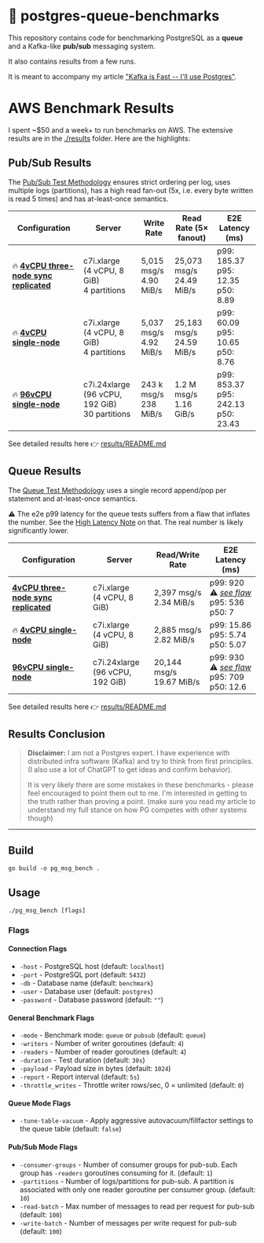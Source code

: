 # 🐘 postgres-queue-benchmarks

This repository contains code for benchmarking PostgreSQL as a **queue** and a Kafka-like **pub/sub** messaging system.

It also contains results from a few runs.

It is meant to accompany my article ["Kafka is Fast -- I'll use Postgres"](https://topicpartition.io/blog/postgres-pubsub-queue-benchmarks).

# AWS Benchmark Results

I spent ~$50 and a week+ to run benchmarks on AWS. The extensive results are in the [./results](./results) folder. Here are the highlights:


## Pub/Sub Results

The [Pub/Sub Test Methodology](./results/METHODOLOGY.md#pub-sub) ensures strict ordering per log, uses multiple logs (partitions), has a high read fan-out (5x, i.e. every byte written is read 5 times) and has at-least-once semantics.

| Configuration | Server | Write Rate | Read Rate (5× fanout) | E2E Latency (ms) |
|----------------|---------|-------------|------------------------|------------------|
| 🔥 **[4vCPU three-node sync replicated](./results/pubsub/4vcpu/three_node/4vcpu_replicated.md)** | c7i.xlarge<br>(4 vCPU, 8 GiB)<br>4 partitions | 5,015 msg/s <br>4.90 MiB/s | 25,073 msg/s <br>24.49 MiB/s | p99: 185.37 <br>p95: 12.35 <br>p50: 8.89 |
| 🔥 **[4vCPU single-node](./results/pubsub/4vcpu/single_node/4vcpu.md)** | c7i.xlarge<br>(4 vCPU, 8 GiB)<br>4 partitions | 5,037 msg/s <br>4.92 MiB/s | 25,183 msg/s <br>24.59 MiB/s | p99: 60.09 <br>p95: 10.65 <br>p50: 8.76 |
| 🔥 **[96vCPU single-node](./results/pubsub/96vcpu/single_node/96vcpu.md)** | c7i.24xlarge<br>(96 vCPU, 192 GiB)<br>30 partitions | 243 k msg/s <br>238 MiB/s | 1.2 M msg/s <br>1.16 GiB/s | p99: 853.37 <br>p95: 242.13 <br>p50: 23.43 |

See detailed results here 👉 [results/README.md](./results/README.md#pubsub-results)

## Queue Results

The [Queue Test Methodology](./results/METHODOLOGY.md#queues) uses a single record append/pop per statement and at-least-once semantics.

⚠️ The e2e p99 latency for the queue tests suffers from a flaw that inflates the number. See the [High Latency Note](./results/queue/IMPERFECTIONS.md#high-e2e-latency-note) on that.
The real number is likely significantly lower.

| Configuration | Server | Read/Write Rate | E2E Latency (ms)                                                                                            |
|----------------|---------|------------------|-------------------------------------------------------------------------------------------------------------|
| **[4vCPU three-node sync replicated](./results/queue/4vcpu/three_node/4vcpu_replicated.md)** | c7i.xlarge<br>(4 vCPU, 8 GiB) | 2,397 msg/s <br>2.34 MiB/s | p99: 920 ⚠️ [*see flaw*](./results/queue/IMPERFECTIONS.md#high-e2e-latency-note) <br>p95: 536 <br>p50: 7    |
| 🔥 **[4vCPU single-node](./results/queue/4vcpu/single_node/4vcpu.md)** | c7i.xlarge<br>(4 vCPU, 8 GiB) | 2,885 msg/s <br>2.82 MiB/s | p99: 15.86 <br>p95: 5.74 <br>p50: 5.07                                                                      |
| **[96vCPU single-node](./results/queue/96vcpu/single_node/96vcpu.md)** | c7i.24xlarge<br>(96 vCPU, 192 GiB) | 20,144 msg/s <br>19.67 MiB/s | p99: 930 ⚠️ [*see flaw*](./results/queue/IMPERFECTIONS.md#high-e2e-latency-note) <br>p95: 709 <br>p50: 12.6 |

See detailed results here 👉 [results/README.md](./results/README.md#queue-results)

## Results Conclusion

> **Disclaimer:** I am not a Postgres expert. I have experience with distributed infra software (Kafka) and try to think from first principles. (I also use a lot of ChatGPT to get ideas and confirm behavior).
>
> It is very likely there are some mistakes in these benchmarks - please feel encouraged to point them out to me. I'm interested in getting to the truth rather than proving a point. (make sure you read my article to understand my full stance on how PG competes with other systems though)



----

## Build
```
go build -o pg_msg_bench .
```

## Usage

```
./pg_msg_bench [flags]
```

### Flags

#### Connection Flags
- `-host` - PostgreSQL host (default: `localhost`)
- `-port` - PostgreSQL port (default: `5432`)
- `-db` - Database name (default: `benchmark`)
- `-user` - Database user (default: `postgres`)
- `-password` - Database password (default: `""`)

#### General Benchmark Flags
- `-mode` - Benchmark mode: `queue` or `pubsub` (default: `queue`)
- `-writers` - Number of writer goroutines (default: `4`)
- `-readers` - Number of reader goroutines (default: `4`)
- `-duration` - Test duration (default: `30s`)
- `-payload` - Payload size in bytes (default: `1024`)
- `-report` - Report interval (default: `5s`)
- `-throttle_writes` - Throttle writer rows/sec, 0 = unlimited (default: `0`)

#### Queue Mode Flags
- `-tune-table-vacuum` - Apply aggressive autovacuum/fillfactor settings to the queue table (default: `false`)

#### Pub/Sub Mode Flags
- `-consumer-groups` - Number of consumer groups for pub-sub. Each group has `-readers` goroutines consuming for it. (default: `1`)
- `-partitions` - Number of logs/partitions for pub-sub. A partition is associated with only one reader goroutine per consumer group. (default: `10`)
- `-read-batch` - Max number of messages to read per request for pub-sub (default: `100`)
- `-write-batch` - Number of messages per write request for pub-sub (default: `100`)
